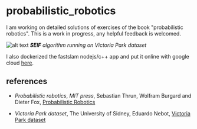 # probabilistic_robotics
I am working on detailed solutions of exercises of the book "probabilistic robotics". This is a work in progress, any helpful feedback is welcomed.

![alt text](https://github.com/pptacher/probabilistic_robotics/blob/master/ch12_the_sparse_extended_information_filter/seif.jpg)
***SEIF** algorithm running on Victoria Park dataset*

I also dockerized the fastslam nodejs/c++ app and put it online with google cloud [here](http://34.89.86.35:8080).


## references

- *Probabilistic robotics*, *MIT press*, Sebastian Thrun, Wolfram Burgard and Dieter Fox, [Probabilistic Robotics](https://mitpress.mit.edu/books/probabilistic-robotics)

- *Victoria Park dataset*, The University of Sidney, Eduardo Nebot, [Victoria Park dataset](http://www-personal.acfr.usyd.edu.au/nebot/victoria_park.htm)
